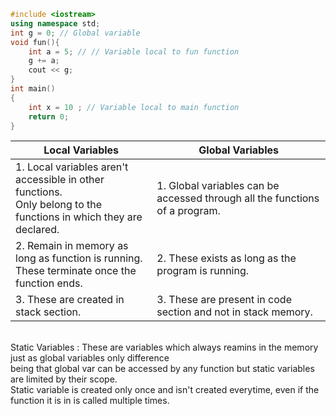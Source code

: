 ```c++
#include <iostream>
using namespace std;
int g = 0; // Global variable
void fun(){
    int a = 5; // // Variable local to fun function
    g += a;
    cout << g;
}
int main()
{
	int x = 10 ; // Variable local to main function
    return 0;
}

```

| Local Variables                                                                                                         | Global Variables                                                            |
| ----------------------------------------------------------------------------------------------------------------------- | --------------------------------------------------------------------------- |
| 1. Local variables aren't accessible in other functions.<br /> Only belong to the functions in which they are declared. | 1. Global variables can be accessed through all the functions of a program. |
| 2. Remain in memory as long as function is running. <br />These terminate once the function ends.                       | 2. These exists as long as the program is running.<br />                    |
| 3. These are created in stack section.                                                                                  | 3. These are present in code section and not in stack memory.               |

<br />Static Variables : These are variables which always reamins in the memory just as global variables only difference
<br />being that global var can be accessed by any function but static variables are limited by their scope.
<br />Static variable is created only once and isn't created everytime, even if the function it is in is called multiple times.
